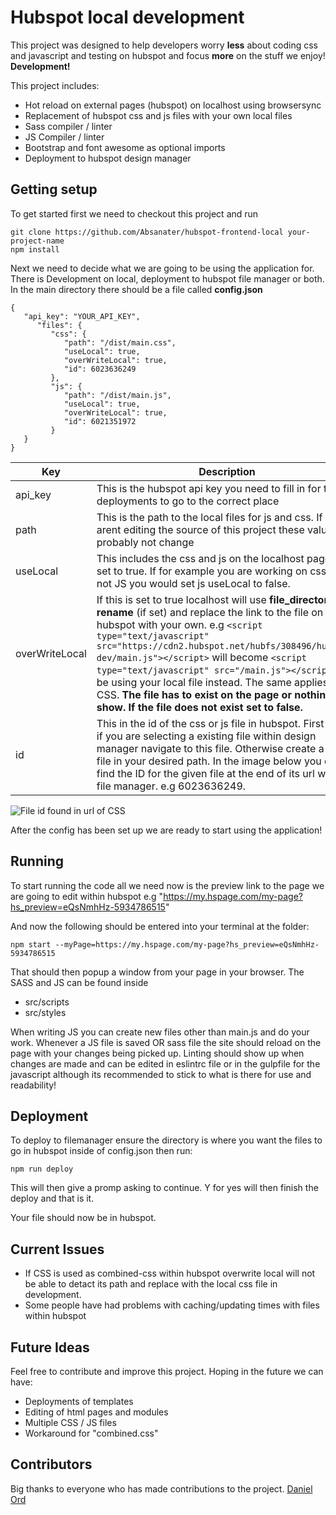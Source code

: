 
# Hubspot local development
This project was designed to help developers worry **less** about coding css and javascript and testing on hubspot and focus **more** on the stuff we enjoy! **Development!**

This project includes:

 - Hot reload on external pages (hubspot) on localhost using browsersync
 - Replacement of hubspot css and js files with your own local files
 - Sass compiler / linter
 - JS Compiler / linter
 - Bootstrap and font awesome as optional imports
 - Deployment to hubspot design manager

## Getting setup
To get started first we need to checkout this project and run
  
    git clone https://github.com/Absanater/hubspot-frontend-local your-project-name
    npm install

Next we need to decide what we are going to be using the application for. There is Development on local, deployment to hubspot file manager or both. In the main directory there should be a file called **config.json**

    {
       "api_key": "YOUR_API_KEY",
          "files": {
             "css": {
                "path": "/dist/main.css",
                "useLocal": true,
                "overWriteLocal": true,
                "id": 6023636249
             },
             "js": {
                "path": "/dist/main.js",
                "useLocal": true,
                "overWriteLocal": true,
                "id": 6021351972
             }
       }
    }

|Key|Description  |
|--|--|
| api_key |This is the hubspot api key you need to fill in for the deployments to go to the correct place|
|path|This is the path to the local files for js and css. If you arent editing the source of this project these values will probably not change|
|useLocal|This includes the css and js on the localhost pages if set to true. If for example you are working on css and not JS you would set js useLocal to false.|
|overWriteLocal|If this is set to true localhost will use **file_directory** and **rename** (if set) and replace the link to the file on hubspot with your own. e.g `<script type="text/javascript" src="https://cdn2.hubspot.net/hubfs/308496/hubspot-dev/main.js"></script>` will become `<script type="text/javascript" src="/main.js"></script>` and be using your local file instead. The same applies with CSS. **The file has to exist on the page or nothing will show. If the file does not exist set to false.** |
|id|This in the id of the css or js file in hubspot. First of all if you are selecting a existing file within design manager navigate to this file. Otherwise create a new file in your desired path. In the image below you can find the ID for the given file at the end of its url within file manager. e.g 6023636249.

![File id found in url of CSS](https://lh3.googleusercontent.com/h9Ky1gW9IqrEjU6snJkpJAy1Z3MrbOulQxCXpqxH3fY8XMVE75H_Vnp5WK8RVsA93CGflZKYlDo "file id")


After the config has been set up we are ready to start using the application!

## Running
To start running the code all we need now is the preview link to the page we are going to edit within hubspot e.g "https://my.hspage.com/my-page?hs_preview=eQsNmhHz-5934786515"

And now the following should be entered into your terminal at the folder:

    npm start --myPage=https://my.hspage.com/my-page?hs_preview=eQsNmhHz-5934786515
That should then popup a window from your page in your browser. The SASS and JS can be found inside

 - src/scripts
 - src/styles

When writing JS you can create new files other than main.js and do your work. Whenever a JS file is saved OR sass file the site should reload on the page with your changes being picked up. Linting should show up when changes are made and can be edited in eslintrc file or in the gulpfile for the javascript although its recommended to stick to what is there for use and readability!
## Deployment

To deploy to filemanager ensure the directory is where you want the files to go in hubspot inside of config.json then run:

    npm run deploy
This will then give a promp asking to continue. Y for yes will then finish the deploy and that is it.

Your file should now be in hubspot.
  ## Current Issues
 - If CSS is used as combined-css within hubspot overwrite local will not be able to detact its path and replace with the local css file in development.
 - Some people have had problems with caching/updating times with files within hubspot


## Future Ideas
Feel free to contribute and improve this project. Hoping in the future we can have:

 - Deployments of templates
 - Editing of html pages and modules
 - Multiple CSS / JS files
 - Workaround for "combined.css"
 
 ## Contributors
 Big thanks to everyone who has made contributions to the project.
 [Daniel Ord](https://github.com/danord24)
